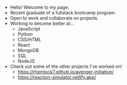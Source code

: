 - Hello! Welcome to my page.
- Recent graduate of a fullstack bootcamp program.
- Open to work and collaborate on projects.
- Working to become better at...  
  - JavaScript
  - Python
  - CSS/HTML
  - React
  - MongoDB
  - SQL
  - NodeJS
- Check out some of the other projects I've worked on!
  - https://rhemlock7.github.io/avenger-initiative/
  - https://reaction-simulator.netlify.app/
